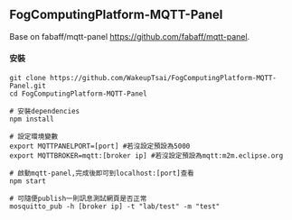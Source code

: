 ## FogComputingPlatform-MQTT-Panel

Base on fabaff/mqtt-panel https://github.com/fabaff/mqtt-panel.

#### 安裝
```
git clone https://github.com/WakeupTsai/FogComputingPlatform-MQTT-Panel.git
cd FogComputingPlatform-MQTT-Panel

# 安裝dependencies
npm install

# 設定環境變數
export MQTTPANELPORT=[port] #若沒設定預設為5000
export MQTTBROKER=mqtt:[broker ip] #若沒設定預設為mqtt:m2m.eclipse.org

# 啟動mqtt-panel,完成後即可到localhost:[port]查看
npm start

# 可隨便publish一則訊息測試網頁是否正常
mosquitto_pub -h [broker ip] -t "lab/test" -m "test"
